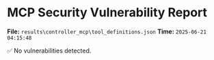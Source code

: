 # MCP Security Vulnerability Report
**File:** `results\controller_mcp\tool_definitions.json`
**Time:** `2025-06-21 04:15:48`

✅ No vulnerabilities detected.